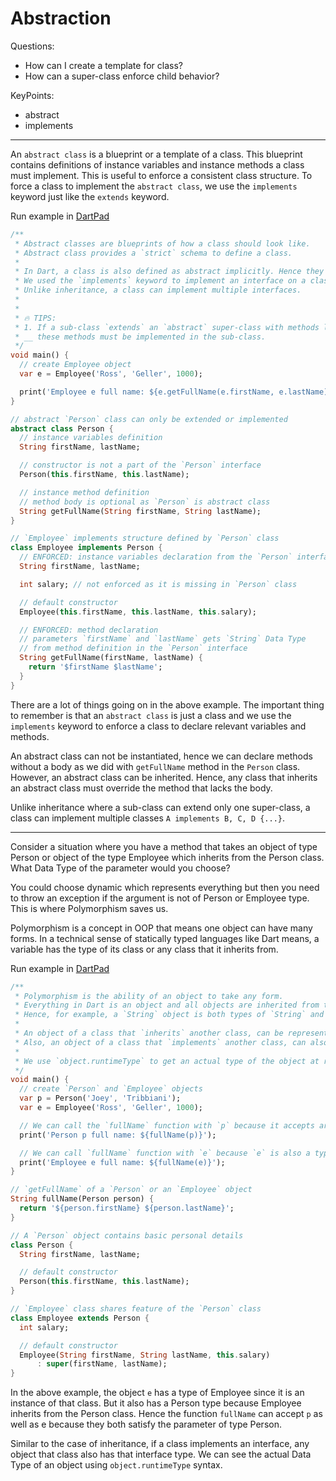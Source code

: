 # Abstraction

Questions:
- How can I create a template for class?
- How can a super-class enforce child behavior?

KeyPoints:
* abstract
* implements
---

An `abstract class` is a blueprint or a template of a class. This blueprint contains definitions of instance variables and instance methods a class must implement. This is useful to enforce a consistent class structure. To force a class to implement the `abstract class`, we use the `implements` keyword just like the `extends` keyword.

Run example in [DartPad](https://dartpad.dev/?)

```dart
/**
 * Abstract classes are blueprints of how a class should look like.
 * Abstract class provides a `strict` schema to define a class.
 *
 * In Dart, a class is also defined as abstract implicitly. Hence they are called implicit abstracts.
 * We used the `implements` keyword to implement an interface on a class.
 * Unlike inheritance, a class can implement multiple interfaces.
 *
 * 
 * 🔥 TIPS:
 * 1. If a sub-class `extends` an `abstract` super-class with methods lacking body signature,
 * __ these methods must be implemented in the sub-class.
 */
void main() {
  // create Employee object
  var e = Employee('Ross', 'Geller', 1000);

  print('Employee e full name: ${e.getFullName(e.firstName, e.lastName)}');
}

// abstract `Person` class can only be extended or implemented
abstract class Person {
  // instance variables definition
  String firstName, lastName;

  // constructor is not a part of the `Person` interface
  Person(this.firstName, this.lastName);

  // instance method definition
  // method body is optional as `Person` is abstract class
  String getFullName(String firstName, String lastName);
}

// `Employee` implements structure defined by `Person` class
class Employee implements Person {
  // ENFORCED: instance variables declaration from the `Person` interface
  String firstName, lastName;

  int salary; // not enforced as it is missing in `Person` class

  // default constructor
  Employee(this.firstName, this.lastName, this.salary);

  // ENFORCED: method declaration
  // parameters `firstName` and `lastName` gets `String` Data Type
  // from method definition in the `Person` interface
  String getFullName(firstName, lastName) {
    return '$firstName $lastName';
  }
}

```

There are a lot of things going on in the above example. The important thing to remember is that an `abstract class` is just a class and we use the `implements` keyword to enforce a class to declare relevant variables and methods.

An abstract class can not be instantiated, hence we can declare methods without a body as we did with `getFullName` method in the `Person` class. However, an abstract class can be inherited. Hence, any class that inherits an abstract class must override the method that lacks the body.

Unlike inheritance where a sub-class can extend only one super-class, a class can implement multiple classes `A implements B, C, D {...}`.

---

Consider a situation where you have a method that takes an object of type Person or object of the type Employee which inherits from the Person class. What Data Type of the parameter would you choose?

You could choose dynamic which represents everything but then you need to throw an exception if the argument is not of Person or Employee type. This is where Polymorphism saves us.

Polymorphism is a concept in OOP that means one object can have many forms. In a technical sense of statically typed languages like Dart means, a variable has the type of its class or any class that it inherits from.

Run example in [DartPad](https://dartpad.dev/?)

```dart
/**
 * Polymorphism is the ability of an object to take any form.
 * Everything in Dart is an object and all objects are inherited from the `Object` class.
 * Hence, for example, a `String` object is both types of `String` and `Object.
 *
 * An object of a class that `inherits` another class, can be represented in both the class types.
 * Also, an object of a class that `implements` another class, can also be represented in both the class types.
 *
 * We use `object.runtimeType` to get an actual type of the object at runtime.
 */
void main() {
  // create `Person` and `Employee` objects
  var p = Person('Joey', 'Tribbiani');
  var e = Employee('Ross', 'Geller', 1000);

  // We can call the `fullName` function with `p` because it accepts argument of type `Person`
  print('Person p full name: ${fullName(p)}');

  // We can call `fullName` function with `e` because `e` is also a type of `Person`
  print('Employee e full name: ${fullName(e)}');
}

// `getFullName` of a `Person` or an `Employee` object
String fullName(Person person) {
  return '${person.firstName} ${person.lastName}';
}

// A `Person` object contains basic personal details
class Person {
  String firstName, lastName;

  // default constructor
  Person(this.firstName, this.lastName);
}

// `Employee` class shares feature of the `Person` class
class Employee extends Person {
  int salary;

  // default constructor
  Employee(String firstName, String lastName, this.salary)
      : super(firstName, lastName);
}

```

In the above example, the object `e` has a type of Employee since it is an instance of that class. But it also has a Person type because Employee inherits from the Person class. Hence the function `fullName` can accept `p` as well as e because they both satisfy the parameter of type Person.

Similar to the case of inheritance, if a class implements an interface, any object that class also has that interface type. We can see the actual Data Type of an object using `object.runtimeType` syntax.